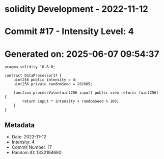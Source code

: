 ﻿# solidity Development - 2022-11-12
# Commit #17 - Intensity Level: 4
# Generated on: 2025-06-07 09:54:37
```solidity
pragma solidity ^0.8.0;

contract DataProcessor17 {
    uint256 public intensity = 4;
    uint256 private randomSeed = 202865;

    function processValue(uint256 input) public view returns (uint256) {
        return input * intensity + randomSeed % 100;
    }
}
```
## Metadata
- Date: 2022-11-12
- Intensity: 4
- Commit Number: 17
- Random ID: 1332194680
